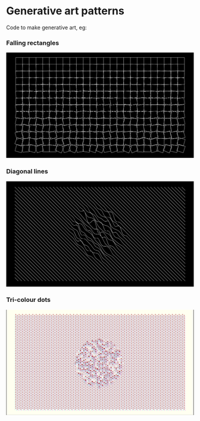 # Generative art patterns

Code to make generative art, eg:

### Falling rectangles
![](Charts/falling_rectangles_lo_res.png "Rectangles")


### Diagonal lines
![](Charts/diagonal_lines_lo_res.png "Lines")


### Tri-colour dots
![](Charts/tri_colour_dots_lo_res.png "Dots")
